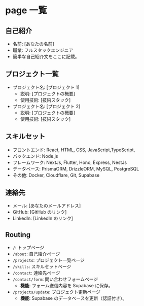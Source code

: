 # page 一覧

## 自己紹介

- 名前: [あなたの名前]
- 職業: フルスタックエンジニア
- 簡単な自己紹介文をここに記載。

## プロジェクト一覧

- プロジェクト名: [プロジェクト 1]
  - 説明: [プロジェクトの概要]
  - 使用技術: [技術スタック]
- プロジェクト名: [プロジェクト 2]
  - 説明: [プロジェクトの概要]
  - 使用技術: [技術スタック]

## スキルセット

- フロントエンド: React, HTML, CSS, JavaScript,TypeScript,
- バックエンド: Node.js
- フレームワーク: NextJs, Flutter, Hono, Express, NestJs
- データベース: PrismaORM, DrizzleORM, MySQL, PostgreSQL
- その他: Docker, Cloudflare, Git, Supabase

## 連絡先

- メール: [あなたのメールアドレス]
- GitHub: [GitHub のリンク]
- LinkedIn: [LinkedIn のリンク]

## Routing

- `/`: トップページ
- `/about`: 自己紹介ページ
- `/projects`: プロジェクト一覧ページ
- `/skills`: スキルセットページ
- `/contact`: 連絡先ページ
- `/contact/form`: 問い合わせフォームページ
  - **機能**: フォーム送信内容を Supabase に保存。
- `/projects/update`: プロジェクト更新ページ
  - **機能**: Supabase のデータベースを更新（認証付き）。
